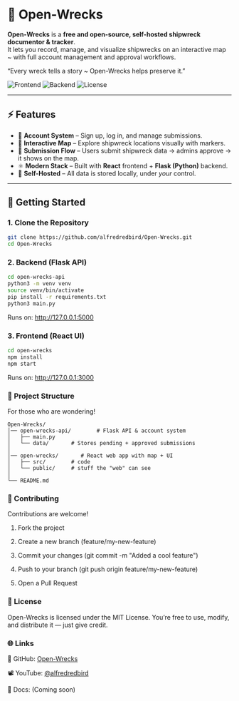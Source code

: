 # 🌊 Open-Wrecks

**Open-Wrecks** is a **free and open-source, self-hosted shipwreck documentor & tracker**.  
It lets you record, manage, and visualize shipwrecks on an interactive map ~ with full account management and approval workflows.

“Every wreck tells a story ~ Open-Wrecks helps preserve it.”

![Frontend](https://img.shields.io/badge/React-Frontend-blue?logo=react&style=for-the-badge)
![Backend](https://img.shields.io/badge/Python-Backend-green?logo=python&style=for-the-badge)
![License](https://img.shields.io/github/license/alfredredbird/Open-Wrecks?style=for-the-badge)

---

## ⚡ Features
- 🔐 **Account System** – Sign up, log in, and manage submissions.
- 📍 **Interactive Map** – Explore shipwreck locations visually with markers.
- 📝 **Submission Flow** – Users submit shipwreck data → admins approve → it shows on the map.
- ⚛️ **Modern Stack** – Built with **React** frontend + **Flask (Python)** backend.
- 💾 **Self-Hosted** – All data is stored locally, under *your* control.

---

## 🚀 Getting Started

### 1. Clone the Repository
```bash
git clone https://github.com/alfredredbird/Open-Wrecks.git
cd Open-Wrecks
```

### 2. Backend (Flask API)
```bash
cd open-wrecks-api
python3 -m venv venv
source venv/bin/activate
pip install -r requirements.txt
python3 main.py
```

Runs on: http://127.0.0.1:5000

### 3. Frontend (React UI)
```bash
cd open-wrecks
npm install
npm start
```
Runs on: http://127.0.0.1:3000

### 📂 Project Structure
For those who are wondering!

```
Open-Wrecks/
│── open-wrecks-api/        # Flask API & account system
│   ├── main.py
│   └── data/       # Stores pending + approved submissions
│
│── open-wrecks/       # React web app with map + UI
│   ├── src/        # code
│   └── public/     # stuff the "web" can see
│
└── README.md
```

### 🤝 Contributing

Contributions are welcome!

1. Fork the project

2. Create a new branch (feature/my-new-feature)

3. Commit your changes (git commit -m "Added a cool feature")

4. Push to your branch (git push origin feature/my-new-feature)

5. Open a Pull Request

### 📜 License

Open-Wrecks is licensed under the MIT License.
You’re free to use, modify, and distribute it — just give credit.

### 🌐 Links

🐙 GitHub: [Open-Wrecks](https://github.com/alfredredbird/Open-Wrecks)

📽️ YouTube: [@alfredredbird](https://youtube.com/@alfredredbird)

📖 Docs: (Coming soon)
